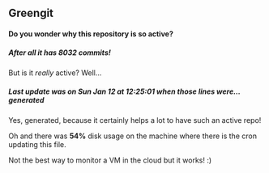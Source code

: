 ## Greengit

#### Do you wonder why this repository is so active?

##### After all it has 8032 commits!

But is it *really* active? Well...

##### Last update was on Sun Jan 12 at 12:25:01 when those lines were... generated

Yes, generated, because it certainly helps a lot to have such an active repo!

Oh and there was **54%** disk usage on the machine
where there is the cron updating this file.

Not the best way to monitor a VM in the cloud but it works! :)
